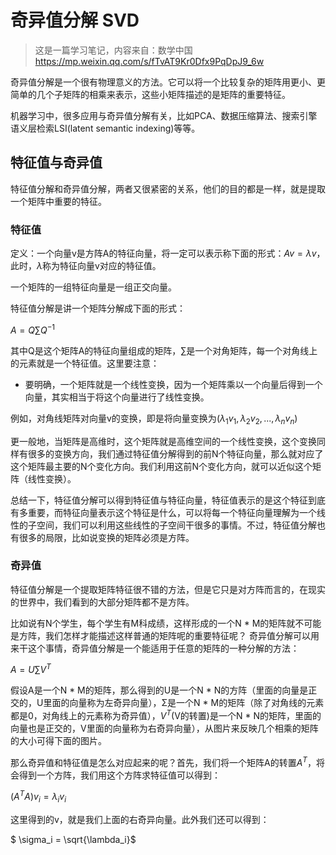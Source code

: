 # 奇异值分解 SVD

> 这是一篇学习笔记，内容来自：数学中国 https://mp.weixin.qq.com/s/fTvAT9Kr0Dfx9PqDpJ9_6w

奇异值分解是一个很有物理意义的方法。它可以将一个比较复杂的矩阵用更小、更简单的几个子矩阵的相乘来表示，这些小矩阵描述的是矩阵的重要特征。

机器学习中，很多应用与奇异值分解有关，比如PCA、数据压缩算法、搜索引擎语义层检索LSI(latent semantic indexing)等等。

## 特征值与奇异值

特征值分解和奇异值分解，两者又很紧密的关系，他们的目的都是一样，就是提取一个矩阵中重要的特征。

### 特征值

定义：一个向量v是方阵A的特征向量，将一定可以表示称下面的形式：$Av = \lambda v$，此时，$\lambda$称为特征向量v对应的特征值。

一个矩阵的一组特征向量是一组正交向量。

特征值分解是讲一个矩阵分解成下面的形式：

$A = Q\sum Q^{-1}$

其中Q是这个矩阵A的特征向量组成的矩阵，$\sum$是一个对角矩阵，每一个对角线上的元素就是一个特征值。这里要注意：
- 要明确，一个矩阵就是一个线性变换，因为一个矩阵乘以一个向量后得到一个向量，其实相当于将这个向量进行了线性变换。

例如，对角线矩阵对向量v的变换，即是将向量变换为$(\lambda_1 v_1,\lambda_2 v_2,...,\lambda_n v_n)$

更一般地，当矩阵是高维时，这个矩阵就是高维空间的一个线性变换，这个变换同样有很多的变换方向，我们通过特征值分解得到的前N个特征向量，那么就对应了这个矩阵最主要的N个变化方向。我们利用这前N个变化方向，就可以近似这个矩阵（线性变换）。

总结一下，特征值分解可以得到特征值与特征向量，特征值表示的是这个特征到底有多重要，而特征向量表示这个特征是什么，可以将每一个特征向量理解为一个线性的子空间，我们可以利用这些线性的子空间干很多的事情。不过，特征值分解也有很多的局限，比如说变换的矩阵必须是方阵。 

### 奇异值

特征值分解是一个提取矩阵特征很不错的方法，但是它只是对方阵而言的，在现实的世界中，我们看到的大部分矩阵都不是方阵。

比如说有N个学生，每个学生有M科成绩，这样形成的一个N * M的矩阵就不可能是方阵，我们怎样才能描述这样普通的矩阵呢的重要特征呢？ 奇异值分解可以用来干这个事情，奇异值分解是一个能适用于任意的矩阵的一种分解的方法：

$A = U\sum V^T$

假设A是一个N * M的矩阵，那么得到的U是一个N * N的方阵（里面的向量是正交的，U里面的向量称为左奇异向量），Σ是一个N * M的矩阵（除了对角线的元素都是0，对角线上的元素称为奇异值），$V^T$(V的转置)是一个N * N的矩阵，里面的向量也是正交的，V里面的向量称为右奇异向量），从图片来反映几个相乘的矩阵的大小可得下面的图片。

那么奇异值和特征值是怎么对应起来的呢？首先，我们将一个矩阵A的转置$A^T$，将会得到一个方阵，我们用这个方阵求特征值可以得到：

$(A^TA)v_i = \lambda_i v_i$

这里得到的v，就是我们上面的右奇异向量。此外我们还可以得到：

$ \sigma_i = \sqrt{\lambda_i}$



